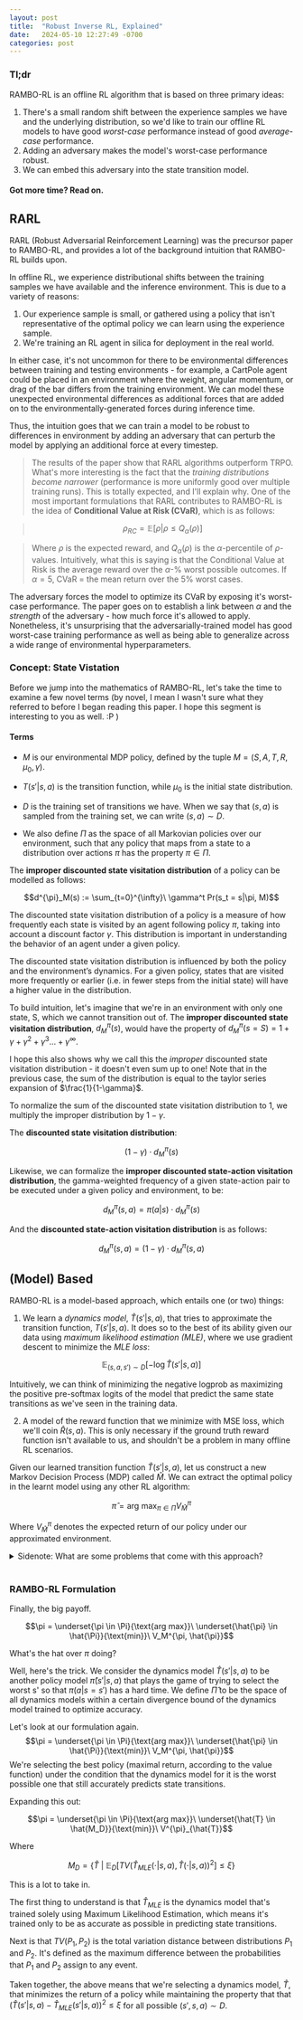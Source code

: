 ```yaml
---
layout: post
title:  "Robust Inverse RL, Explained"
date:   2024-05-10 12:27:49 -0700
categories: post
---
```

### Tl;dr 
RAMBO-RL is an offline RL algorithm that is based on three primary ideas:
1. There's a small random shift between the experience samples we have and the underlying distribution, so we'd like to train our offline RL models to have good *worst-case* performance instead of good *average-case* performance.
2. Adding an adversary makes the model's worst-case performance robust.
3. We can embed this adversary into the state transition model.

#### Got more time? Read on.

## RARL

RARL (Robust Adversarial Reinforcement Learning) was the precursor paper to RAMBO-RL, and provides a lot of the background intuition that RAMBO-RL builds upon. 

In offline RL, we experience distributional shifts between the training samples we have available and the inference environment. This is due to a variety of reasons:
1. Our experience sample is small, or gathered using a policy that isn't representative of the optimal policy we can learn using the experience sample.
2. We're training an RL agent in silica for deployment in the real world.

In either case, it's not uncommon for there to be environmental differences between training and testing environments - for example, a CartPole agent could be placed in an environment where the weight, angular momentum, or drag of the bar differs from the training environment. We can model these unexpected environmental differences as additional forces that are added on to the environmentally-generated forces during inference time. 

Thus, the intuition goes that we can train a model to be robust to differences in environment by adding an adversary that can perturb the model by applying an additional force at every timestep.

>The results of the paper show that RARL algorithms outperform TRPO. What's more interesting is the fact that the *training distributions become narrower* (performance is more uniformly good over multiple training runs). This is totally expected, and I'll explain why. One of the most important formulations that RARL contributes to RAMBO-RL is the idea of **Conditional Value at Risk (CVaR)**, which is as follows:

>$$\rho_{RC} = \mathbb{E}[\rho|\rho \leq Q_\alpha(\rho)]$$

>Where $\rho$ is the expected reward, and $Q_\alpha(\rho)$ is the $\alpha$-percentile of $\rho$-values. Intuitively, what this is saying is that the Conditional Value at Risk is the average reward over the $\alpha$-% worst possible outcomes. If $\alpha = 5$, CVaR = the mean return over the 5% worst cases.

The adversary forces the model to optimize its CVaR by exposing it's worst-case performance. The paper goes on to establish a link between $\alpha$ and the *strength* of the adversary - how much force it's allowed to apply. Nonetheless, it's unsurprising that the adversarially-trained model has good worst-case training performance as well as being able to generalize across a wide range of environmental hyperparameters.

### Concept: State Vistation
Before we jump into the mathematics of RAMBO-RL, let's take the time to examine a few novel terms (by novel, I mean I wasn't sure what they referred to before I began reading this paper. I hope this segment is interesting to you as well. :P )

#### Terms
- $M$ is our environmental MDP policy, defined by the tuple $M = (S, A, T, R, \mu_0, \gamma)$. 

- $T(s' \vert s, a)$ is the transition function, while $\mu_0$ is the initial state distribution.

- $D$ is the training set of transitions we have. When we say that $(s, a)$ is sampled from the training set, we can write $(s, a) \sim D$.

- We also define $\Pi$ as the space of all Markovian policies over our environment, such that any policy that maps from a state to a distribution over actions $\pi$ has the property $\pi \in \Pi$.

The **improper discounted state visitation distribution** of a policy can be modelled as follows:

$$d^{\pi}_M(s) := \sum_{t=0}^{\infty}\ \gamma^t Pr(s_t = s|\pi, M)$$

The discounted state visitation distribution of a policy is a measure of how frequently each state is visited by an agent following policy $\pi$, taking into account a discount factor $\gamma$. This distribution is important in understanding the behavior of an agent under a given policy.

The discounted state visitation distribution is influenced by both the policy and the environment’s dynamics. For a given policy, states that are visited more frequently or earlier (i.e. in fewer steps from the initial state) will have a higher value in the distribution.

To build intuition, let's imagine that we're in an environment with only one state, S, which we cannot transition out of. The **improper discounted state visitation distribution**, $d^{\pi}_M(s)$, would have the property of $d^{\pi}_M(s=S) = 1 + \gamma + \gamma^2 + \gamma^3... + \gamma^\infty$. 

I hope this also shows why we call this the *improper* discounted state visitation distribution - it doesn't even sum up to one! Note that in the previous case, the sum of the distribution is equal to the taylor series expansion of $\frac{1}{1-\gamma}$.

To normalize the sum of the discounted state visitation distribution to 1, we multiply the improper distribution by $1-\gamma$.

The **discounted state visitation distribution**:

$$(1-\gamma)\cdot d^{\pi}_M(s)$$

Likewise, we can formalize the **improper discounted state-action visitation distribution**, the gamma-weighted frequency of a given state-action pair to be executed under a given policy and environment, to be:

$$d^{\pi}_M(s, a) = \pi(a|s)\cdot d^{\pi}_M(s)$$

And the **discounted state-action visitation distribution** is as follows:

$$d^{\pi}_M(s, a) = (1-\gamma)\cdot d^{\pi}_M(s, a)$$

## (Model) Based
RAMBO-RL is a model-based approach, which entails one (or two) things:
1. We learn a *dynamics model*, $\hat{T}(s' \vert s,a)$, that tries to approximate the transition function, $T(s' \vert s,a)$. It does so to the best of its ability given our data using *maximum likelihood estimation (MLE)*, where we use gradient descent to minimize the *MLE loss*:

$$\mathbb{E}_{(s,a,s') \sim D}\left[-\log \hat{T}(s' \vert s,a)\right]$$

Intuitively, we can think of minimizing the negative logprob as maximizing the positive pre-softmax logits of the model that predict the same state transitions as we've seen in the training data.

2. A model of the reward function that we minimize with MSE loss, which we'll coin $\hat{R}(s, a)$. This is only necessary if the ground truth reward function isn't available to us, and shouldn't be a problem in many offline RL scenarios.

Given our learned transition function $\hat{T}(s' \vert s,a)$, let us construct a new Markov Decision Process (MDP) called $\hat{M}$. We can extract the optimal policy in the learnt model using any other RL algorithm: 

$$\hat{\pi} = \text{arg max}_{\pi \in \Pi} V^{\pi}_{\hat{M}}$$

Where $V^{\pi}_{\hat{M}}$ denotes the expected return of our policy under our approximated environment.

<details><summary>Sidenote: What are some problems that come with this approach?</summary>
<br/>
A historical problem that has plagued model-based offline RL is model exploitation. Naively, we're constructing our new environment, represented by the MDP $\hat{M}$, to start from the same state as the original environment does and then be completely guided by our dynamics model. It's not hard to imagine a model learning to gain insane reward by throwing the dynamics model off-kilter by seeking some super weird state not in the training data.

How do we tackle this problem? Well, what we can do is keep the environment bounded by making sure that the dynamics model is never in control for more than a few timesteps. 

We can sample a transition from our dataset:

$$(s,a,s') \sim D$$

And for a few timesteps:

$$s_{t+1} = \hat{T}(s_{t}, \pi(s_{t}))$$

$r_{t+1} = \hat{R}(s_{t}, \pi(s_{t}))$ or $r_{t+1} = R(s_{t}, \pi(s_{t}))$

Afterwards, we sample another transition. The number of timesteps that this process can be allowed to go on for is a hyperparameter, k. The MBPO paper finds a formula for the optimal k for a given upper bound in dynamics model error. For simplicity, we won't go into that right now - the full proof is beyond my pay grade - but suffice it to say that k is a parameter that we can tune to optimize performance.

</details>
<br/>

### RAMBO-RL Formulation
Finally, the big payoff. 

$$\pi = \underset{\pi \in \Pi}{\text{arg max}}\ \underset{\hat{\pi} \in \hat{\Pi}}{\text{min}}\ V_M^{\pi, \hat{\pi}}$$

What's the hat over $\pi$ doing?

Well, here's the trick. We consider the dynamics model $\hat{T}(s' \vert s,a)$ to be another policy model $\hat{\pi}(s' \vert s, a)$ that plays the game of trying to select the worst s' so that $\pi(a \vert s=s')$ has a hard time. We define $\hat{\Pi}$ to be the space of all dynamics models within a certain divergence bound of the dynamics model trained to optimize accuracy. 

Let's look at our formulation again.
$$\pi = \underset{\pi \in \Pi}{\text{arg max}}\ \underset{\hat{\pi} \in \hat{\Pi}}{\text{min}}\ V_M^{\pi, \hat{\pi}}$$
We're selecting the best policy (maximal return, according to the value function) under the condition that the dynamics model for it is the worst possible one that still accurately predicts state transitions.

Expanding this out:

$$\pi = \underset{\pi \in \Pi}{\text{arg max}}\ \underset{\hat{T} \in \hat{M_D}}{\text{min}}\ V^{\pi}_{\hat{T}}$$

Where

$$M_D = \left\{\hat{T}\ |\ \mathbb{E}_D\left[TV \left(\hat{T}_{MLE}(\cdot|s, a), \hat{T}(\cdot|s, a) \right)^2\right] \leq \xi \right\}$$

This is a lot to take in. 

The first thing to understand is that $\hat{T}_{MLE}$ is the dynamics model that's trained solely using Maximum Likelihood Estimation, which means it's trained only to be as accurate as possible in predicting state transitions.


Next is that $TV(P_1, P_2)$ is the total variation distance between distributions $P_1$ and $P_2$. It's defined as the maximum difference between the probabilities that $P_1$ and $P_2$ assign to any event. 

Taken together, the above means that we're selecting a dynamics model, $\hat{T}$, that minimizes the return of a policy while maintaining the property that that $\left(\hat{T}(s'\vert s, a) - \hat{T}_{MLE}(s'\vert s, a) \right)^2 \leq \xi$ for all possible $(s', s, a) \sim D$.